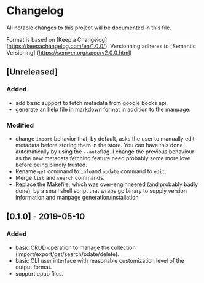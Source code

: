 # Changelog
All notable changes to this project will be documented in this file.

Format is based on [Keep a Changelog] (https://keepachangelog.com/en/1.0.0/).
Versionning adheres to [Semantic Versioning] (https://semver.org/spec/v2.0.0.html)

## [Unreleased]
### Added
- add basic support to fetch metadata from google books api.
- generate an help file in markdown format in addition to the manpage.
### Modified
- change `import` behavior that, by default, asks the user to manually edit
  metadata before storing them in the store. You can have this done
  automatically by using the `--auto`flag.
  I change the previous behaviour as the new metadata fetching feature need
  probably some more love before being blindly trusted.
- Rename `get` command to `info`and `update` command to `edit`.
- Merge `list` and `search` commands.
- Replace the Makefile, which was over-enginneered (and probably badly done),
  by a small shell script that wraps go binary to supply version information
  and manpage generation/installation

## [0.1.0] - 2019-05-10
### Added
- basic CRUD operation to manage the collection
  (import/export/get/search/pdate/delete).
- basic CLI user interface with reasonable customization level of the output
  format.
- support epub files.
